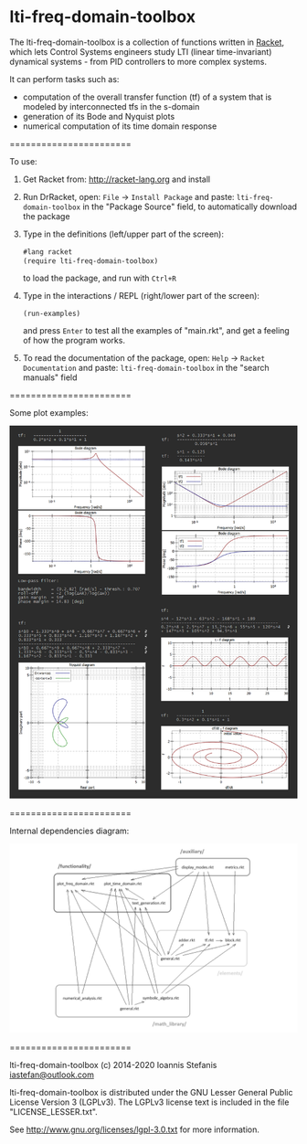 lti-freq-domain-toolbox
=======================

The lti-freq-domain-toolbox is a collection of functions written in [Racket](http://racket-lang.org), which lets Control Systems engineers study LTI (linear time-invariant) dynamical systems - from PID controllers to more complex systems.

It can perform tasks such as:
* computation of the overall transfer function (tf) of a system that is modeled by interconnected tfs in the s-domain
* generation of its Bode and Nyquist plots
* numerical computation of its time domain response

=======================

To use:

1. Get Racket from: http://racket-lang.org and install

2. Run DrRacket, open: ```File``` -> ```Install Package``` and paste: ```lti-freq-domain-toolbox``` in the "Package Source" field, to automatically download the package

3. Type in the definitions (left/upper part of the screen):
   ```
   #lang racket
   (require lti-freq-domain-toolbox)
   ```
   to load the package, and run with ```Ctrl+R```

4. Type in the interactions / REPL (right/lower part of the screen):
   ```
   (run-examples)
   ```
   and press ```Enter``` to test all the examples of "main.rkt", and get a feeling of how the program works.

5. To read the documentation of the package, open: ```Help``` -> ```Racket Documentation``` and paste: ```lti-freq-domain-toolbox``` in the "search manuals" field
   
=======================

Some plot examples:

![plot examples](https://github.com/iastefan/lti-freq-domain-toolbox/blob/master/plots.png)


=======================

Internal dependencies diagram:

![dependencies diagram](https://github.com/iastefan/lti-freq-domain-toolbox/blob/master/dependencies.png)


=======================

lti-freq-domain-toolbox (c) 2014-2020 Ioannis Stefanis <iastefan@outlook.com>

lti-freq-domain-toolbox is distributed under the GNU Lesser General Public License Version 3 (LGPLv3). 
The LGPLv3 license text is included in the file "LICENSE_LESSER.txt".

See http://www.gnu.org/licenses/lgpl-3.0.txt for more information.
